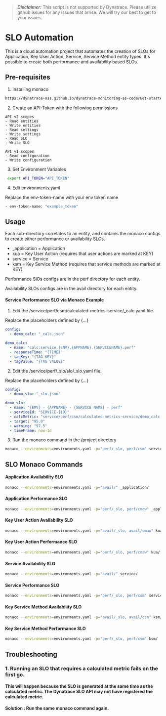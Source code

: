 > **_Disclaimer:_** This script is not supported by Dynatrace. Please utilize github issues for any issues that arrise. We will try our best to get to your issues.

# SLO Automation

This is a cloud automation project that automates the creation of SLOs for Application, Key User Action, Service, Service Method entity types. It's possible to create both performance and availability based SLOs.

## Pre-requisites 

1. Installing monaco

```bash
https://dynatrace-oss.github.io/dynatrace-monitoring-as-code/Get-started/installation
```

2. Create an API-Token with the following permissions
```
API v2 scopes
- Read entities
- Write entities
- Read settings
- Write settings
- Read SLO
- Write SLO

API v1 scopes
- Read configuration
- Write configuration
```

3. Set Environment Variables
```bash
 export API_TOKEN="API_TOKEN"
```
4. Edit environments.yaml

Replace the env-token-name with your env token name
```bash
- env-token-name: "example_token"
```

## Usage
Each sub-directory correlates to an entity, and contains the monaco configs to create either performance or availability SLOs.
- _application = Application
- kua = Key User Action (requires that user actions are marked at KEY)
- service = Service
- ksm = Key Service Method (requires that service methods are marked at KEY)

Performance SlOs configs are in the perf directory for each entity.

Availability SLOs configs are in the avail directory for each entity.

#### Service Performance SLO via Monaco Example
1. Edit the /service/perf/csm/calculated-metrics-service/_calc.yaml file. 

Replace the placeholders defined by {...}
```yaml
config:
  - demo_calc: "_calc.json"

demo_calc:
  - name: "calc:service.{ENV}.{APPNAME}.{SERVICENAME}.perf"
  - responseTime: "{TIME}"
  - tagKey: "{TAG KEY}"
  - tagValue: "{TAG VALUE}"
```

2. Edit the /service/perf/_slo/slo/_slo.yaml file.

Replace the placeholders defined by {...}
```yaml
config:
  - demo_slo: "_slo.json"

demo_slo:
  - name: "{EMV} - {APPNAME} - {SERVICE NAME} - perf"
  - serviceId: "SERVICE-{ID}"
  - calcMetric: "service/perf/csm/calculated-metrics-service/demo_calc.name"
  - target: "95.0"
  - warning: "97.5"
  - timeFrame: now-1d
```
3. Run the monaco command in the /project directory
```bash
monaco --environments=environments.yaml -p="perf/_slo, perf/csm" service/
```

## SLO Monaco Commands
#### Application Availability SLO
```bash
monaco --environments=environments.yaml -p="avail/" _application/
```
#### Application Performance SLO
```bash
monaco --environments=environments.yaml -p="perf/_slo, perf/cmaw" _application/
```
#### Key User Action Availability SLO
```bash
monaco --environments=environments.yaml -p="avail/_slo, avail/cmaw" kua/
```
#### Key User Action Performance SLO
```bash
monaco --environments=environments.yaml -p="perf/_slo, perf/cmaw" kua/
```
#### Service Availability SLO
```bash
monaco --environments=environments.yaml -p="avail/" service/
```
#### Service Performance SLO
```bash
monaco --environments=environments.yaml -p="perf/_slo, perf/csm" service/
```
#### Key Service Method Availability SLO
```bash
monaco --environments=environments.yaml -p="avail/_slo, avail/csm" ksm/
```
#### Key Service Method Performance SLO
```bash
monaco --environments=environments.yaml -p="perf/_slo, perf/csm" ksm/
```
## Troubleshooting
### 1. Running an SLO that requires a calculated metric fails on the first go.
#### This will happen because the SLO is generated at the same time as the calculated metric. The Dynatrace SLO API may not have registered the calculated metric. 
#### Solution : Run the same monaco command again. 
